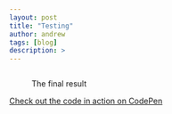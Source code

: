 ```yaml
---
layout: post
title: "Testing"
author: andrew
tags: [blog]
description: >
---
```




<div style="margin: 0 auto; width: auto; overflow:hidden; display:block">
<figure class="final">
<figcaption>The final result</figcaption>
</figure>

<a href="https://codepen.io/mshwery/pen/uCBbn" class="codepen" target="_blank">Check out the code in action on CodePen</a>

<style>
svg {
font: 10px sans-serif;
}

.foreground {
fill: #2D6A99;
}

.background {
fill: #eee;
}

</style>

<script src="https://cdnjs.cloudflare.com/ajax/libs/vis/4.15.0/vis.min.js" type="text/javascript"></script>

<script src="https://d3js.org/d3.v3.min.js" charset="utf-8"></script>
<script type="text/javascript">

 var svg = d3.select("body")
            .append("svg")
            .attr("width", 600)
            .attr("height", 400);
      svg.append("line")
        .attr("x1", 0)
        .attr("y1", 0)
        .attr("x2", 600)
        .attr("y2", 400)
        .attr("stroke", "red")
        .attr("stroke-width", 2);
</script>
</div>

